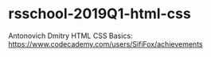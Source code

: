 # rsschool-2019Q1-html-css
Antonovich Dmitry 
HTML CSS Basics: https://www.codecademy.com/users/SifiFox/achievements
